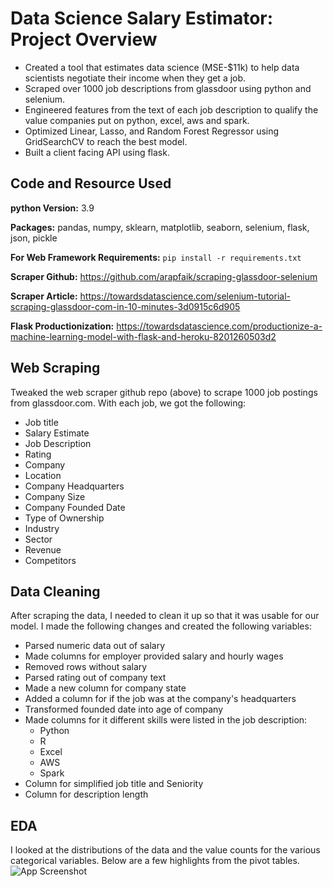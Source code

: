 
# Data Science Salary Estimator: Project Overview

* Created a tool that estimates data science (MSE-$11k) to help data scientists negotiate their income when they get a job.
* Scraped over 1000 job descriptions from glassdoor using python and selenium.
* Engineered features from the text of each job description to qualify the value companies put on python, excel, aws and spark.
* Optimized Linear, Lasso, and Random Forest Regressor using GridSearchCV to reach the best model.
* Built a client facing API using flask.

## Code and Resource Used

**python Version:** 3.9

**Packages:** pandas, numpy, sklearn, matplotlib, seaborn, selenium, flask, json, pickle

**For Web Framework Requirements:** `pip install -r requirements.txt`

**Scraper Github:** https://github.com/arapfaik/scraping-glassdoor-selenium

**Scraper Article:** https://towardsdatascience.com/selenium-tutorial-scraping-glassdoor-com-in-10-minutes-3d0915c6d905

**Flask Productionization:** https://towardsdatascience.com/productionize-a-machine-learning-model-with-flask-and-heroku-8201260503d2

## Web Scraping
Tweaked the web scraper github repo (above) to scrape 1000 job postings from glassdoor.com. With each job, we got the following:

* Job title
* Salary Estimate
* Job Description
* Rating
* Company
* Location
* Company Headquarters
* Company Size
* Company Founded Date
* Type of Ownership
* Industry
* Sector
* Revenue
* Competitors

## Data Cleaning
After scraping the data, I needed to clean it up so that it was usable for our model. I made the following changes and created the following variables:

* Parsed numeric data out of salary
* Made columns for employer provided salary and hourly wages
* Removed rows without salary
* Parsed rating out of company text
* Made a new column for company state
* Added a column for if the job was at the company's headquarters
* Transformed founded date into age of company
* Made columns for it different skills were listed in the job description:
    * Python
    * R
    * Excel
    * AWS
    * Spark
* Column for simplified job title and Seniority
* Column for description length

## EDA
I looked at the distributions of the data and the value counts for the various categorical variables. Below are a few highlights from the pivot tables.
![App Screenshot]('https://raw.githubusercontent.com/Franky-Saxena/ds_salary_proj/main/download.png')

